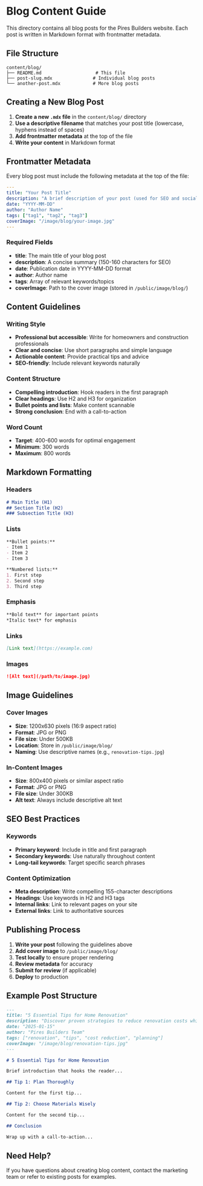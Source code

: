 # Blog Content Guide

This directory contains all blog posts for the Pires Builders website. Each post is written in Markdown format with frontmatter metadata.

## File Structure

```
content/blog/
├── README.md                    # This file
├── post-slug.mdx               # Individual blog posts
└── another-post.mdx            # More blog posts
```

## Creating a New Blog Post

1. **Create a new `.mdx` file** in the `content/blog/` directory
2. **Use a descriptive filename** that matches your post title (lowercase, hyphens instead of spaces)
3. **Add frontmatter metadata** at the top of the file
4. **Write your content** in Markdown format

## Frontmatter Metadata

Every blog post must include the following metadata at the top of the file:

```yaml
---
title: "Your Post Title"
description: "A brief description of your post (used for SEO and social sharing)"
date: "YYYY-MM-DD"
author: "Author Name"
tags: ["tag1", "tag2", "tag3"]
coverImage: "/image/blog/your-image.jpg"
---
```

### Required Fields

- **title**: The main title of your blog post
- **description**: A concise summary (150-160 characters for SEO)
- **date**: Publication date in YYYY-MM-DD format
- **author**: Author name
- **tags**: Array of relevant keywords/topics
- **coverImage**: Path to the cover image (stored in `/public/image/blog/`)

## Content Guidelines

### Writing Style
- **Professional but accessible**: Write for homeowners and construction professionals
- **Clear and concise**: Use short paragraphs and simple language
- **Actionable content**: Provide practical tips and advice
- **SEO-friendly**: Include relevant keywords naturally

### Content Structure
- **Compelling introduction**: Hook readers in the first paragraph
- **Clear headings**: Use H2 and H3 for organization
- **Bullet points and lists**: Make content scannable
- **Strong conclusion**: End with a call-to-action

### Word Count
- **Target**: 400-600 words for optimal engagement
- **Minimum**: 300 words
- **Maximum**: 800 words

## Markdown Formatting

### Headers
```markdown
# Main Title (H1)
## Section Title (H2)
### Subsection Title (H3)
```

### Lists
```markdown
**Bullet points:**
- Item 1
- Item 2
- Item 3

**Numbered lists:**
1. First step
2. Second step
3. Third step
```

### Emphasis
```markdown
**Bold text** for important points
*Italic text* for emphasis
```

### Links
```markdown
[Link text](https://example.com)
```

### Images
```markdown
![Alt text](/path/to/image.jpg)
```

## Image Guidelines

### Cover Images
- **Size**: 1200x630 pixels (16:9 aspect ratio)
- **Format**: JPG or PNG
- **File size**: Under 500KB
- **Location**: Store in `/public/image/blog/`
- **Naming**: Use descriptive names (e.g., `renovation-tips.jpg`)

### In-Content Images
- **Size**: 800x400 pixels or similar aspect ratio
- **Format**: JPG or PNG
- **File size**: Under 300KB
- **Alt text**: Always include descriptive alt text

## SEO Best Practices

### Keywords
- **Primary keyword**: Include in title and first paragraph
- **Secondary keywords**: Use naturally throughout content
- **Long-tail keywords**: Target specific search phrases

### Content Optimization
- **Meta description**: Write compelling 155-character descriptions
- **Headings**: Use keywords in H2 and H3 tags
- **Internal links**: Link to relevant pages on your site
- **External links**: Link to authoritative sources

## Publishing Process

1. **Write your post** following the guidelines above
2. **Add cover image** to `/public/image/blog/`
3. **Test locally** to ensure proper rendering
4. **Review metadata** for accuracy
5. **Submit for review** (if applicable)
6. **Deploy** to production

## Example Post Structure

```markdown
---
title: "5 Essential Tips for Home Renovation"
description: "Discover proven strategies to reduce renovation costs while maintaining quality. Expert tips for budget-friendly home improvements."
date: "2025-01-15"
author: "Pires Builders Team"
tags: ["renovation", "tips", "cost reduction", "planning"]
coverImage: "/image/blog/renovation-tips.jpg"
---

# 5 Essential Tips for Home Renovation

Brief introduction that hooks the reader...

## Tip 1: Plan Thoroughly

Content for the first tip...

## Tip 2: Choose Materials Wisely

Content for the second tip...

## Conclusion

Wrap up with a call-to-action...
```

## Need Help?

If you have questions about creating blog content, contact the marketing team or refer to existing posts for examples. 